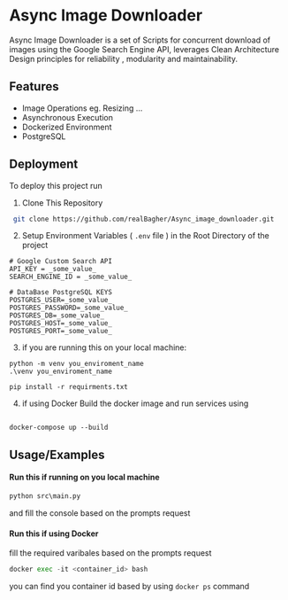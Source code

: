 
# Async Image Downloader

Async Image Downloader is a set of Scripts for concurrent download of  images using the Google Search Engine API, leverages Clean Architecture Design principles for reliability , modularity and maintainability.



## Features

- Image Operations eg. Resizing ...
- Asynchronous Execution
- Dockerized Environment 
- PostgreSQL

## Deployment

To deploy this project run 

1. Clone This Repository 

 ```bash
  git clone https://github.com/realBagher/Async_image_downloader.git
```
2. Setup Environment Variables ( ``` .env ``` file ) in the Root Directory of the project

```
# Google Custom Search API 
API_KEY = _some_value_
SEARCH_ENGINE_ID = _some_value_

# DataBase PostgreSQL KEYS
POSTGRES_USER=_some_value_
POSTGRES_PASSWORD=_some_value_
POSTGRES_DB=_some_value_
POSTGRES_HOST=_some_value_
POSTGRES_PORT=_some_value_

```

3. if you are running this on your local machine:  



```
python -m venv you_enviroment_name
.\venv you_enviroment_name

pip install -r requirments.txt 

```

4. if using Docker 
Build the docker image and run services using 

```

docker-compose up --build

```





## Usage/Examples

#### Run this if running on you local machine 

```python 
python src\main.py 
```
and fill the console based on the prompts request 


#### Run this if using Docker 

fill the required varibales based on the prompts request 

```python 
docker exec -it <container_id> bash
```

you can find you container id based by using ``` docker ps ``` command 